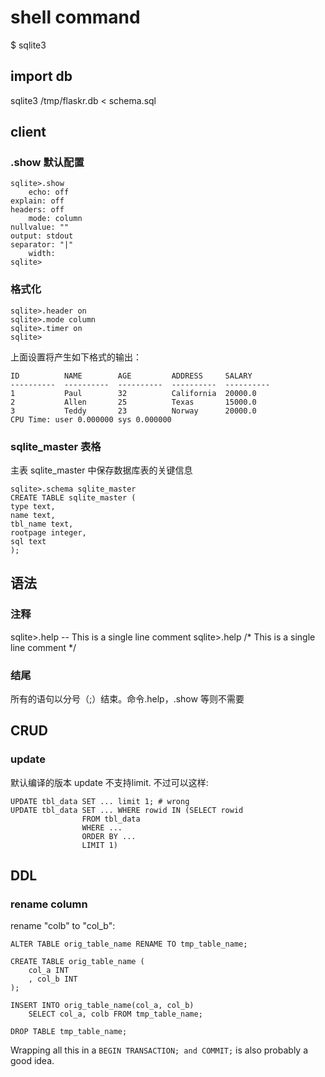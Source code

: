 # shell command
$ sqlite3

## import db
sqlite3 /tmp/flaskr.db < schema.sql

## client

### .show 默认配置

    sqlite>.show
        echo: off
    explain: off
    headers: off
        mode: column
    nullvalue: ""
    output: stdout
    separator: "|"
        width:
    sqlite>

### 格式化

    sqlite>.header on
    sqlite>.mode column
    sqlite>.timer on
    sqlite>

上面设置将产生如下格式的输出：

    ID          NAME        AGE         ADDRESS     SALARY
    ----------  ----------  ----------  ----------  ----------
    1           Paul        32          California  20000.0
    2           Allen       25          Texas       15000.0
    3           Teddy       23          Norway      20000.0
    CPU Time: user 0.000000 sys 0.000000

### sqlite_master 表格
主表 sqlite_master 中保存数据库表的关键信息

    sqlite>.schema sqlite_master
    CREATE TABLE sqlite_master (
    type text,
    name text,
    tbl_name text,
    rootpage integer,
    sql text
    );

## 语法
### 注释
sqlite>.help -- This is a single line comment
sqlite>.help /* This is a single line comment */
### 结尾
所有的语句以分号（;）结束。命令.help，.show 等则不需要


## CRUD
### update 
默认编译的版本 update 不支持limit. 不过可以这样:

    UPDATE tbl_data SET ... limit 1; # wrong
    UPDATE tbl_data SET ... WHERE rowid IN (SELECT rowid
                    FROM tbl_data
                    WHERE ...
                    ORDER BY ...
                    LIMIT 1)

## DDL

### rename column
rename "colb" to "col_b":


    ALTER TABLE orig_table_name RENAME TO tmp_table_name;

    CREATE TABLE orig_table_name (
        col_a INT
        , col_b INT
    );

    INSERT INTO orig_table_name(col_a, col_b)
        SELECT col_a, colb FROM tmp_table_name;

    DROP TABLE tmp_table_name;

Wrapping all this in a `BEGIN TRANSACTION; and COMMIT;` is also probably a good idea.